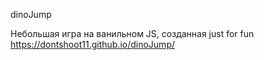 dinoJump

Небольшая игра на ванильном JS, созданная just for fun
https://dontshoot11.github.io/dinoJump/ 
